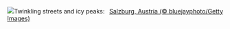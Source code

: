 ![](https://www.bing.com/th?id=OHR.SalzburgSnow_EN-US8262729220_UHD.jpg&w=1000)Twinkling streets and icy peaks:&nbsp;&ensp;[Salzburg, Austria (© bluejayphoto/Getty Images)](https://www.bing.com/th?id=OHR.SalzburgSnow_EN-US8262729220_UHD.jpg)
<br><br/>
